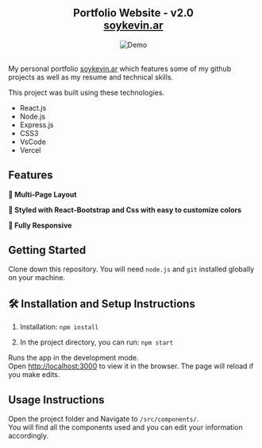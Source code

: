 <h2 align="center">
  Portfolio Website - v2.0<br/>
  <a href="https://soykevin.ar/" target="_blank">soykevin.ar</a>
</h2>
<div align="center">
  <img alt="Demo" src="./Portfolio-master/Images/readme-img1.png" />
</div>

<br/>

My personal portfolio <a href="https://soykevin.ar/" target="_blank">soykevin.ar</a> which features some of my github projects as well as my resume and technical skills.<br/>

This project was built using these technologies.

- React.js
- Node.js
- Express.js
- CSS3
- VsCode
- Vercel

## Features

**📖 Multi-Page Layout**

**🎨 Styled with React-Bootstrap and Css with easy to customize colors**

**📱 Fully Responsive**

## Getting Started

Clone down this repository. You will need `node.js` and `git` installed globally on your machine.

## 🛠 Installation and Setup Instructions

1. Installation: `npm install`

2. In the project directory, you can run: `npm start`

Runs the app in the development mode.\
Open [http://localhost:3000](http://localhost:3000) to view it in the browser.
The page will reload if you make edits.

## Usage Instructions

Open the project folder and Navigate to `/src/components/`. <br/>
You will find all the components used and you can edit your information accordingly.
